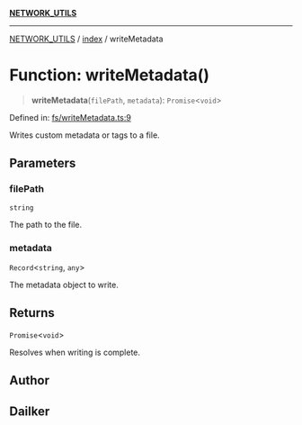 [**NETWORK_UTILS**](../../README.md)

***

[NETWORK_UTILS](../../README.md) / [index](../README.md) / writeMetadata

# Function: writeMetadata()

> **writeMetadata**(`filePath`, `metadata`): `Promise`\<`void`\>

Defined in: [fs/writeMetadata.ts:9](https://github.com/dailker/everyutil-js/blob/7799f3f003cb23f425be3f1c83c38483e2648188/src/fs/writeMetadata.ts#L9)

Writes custom metadata or tags to a file.

## Parameters

### filePath

`string`

The path to the file.

### metadata

`Record`\<`string`, `any`\>

The metadata object to write.

## Returns

`Promise`\<`void`\>

Resolves when writing is complete.

## Author

## Dailker
